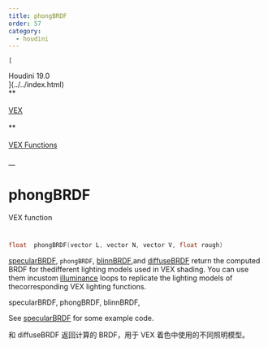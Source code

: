 ```yaml
---
title: phongBRDF
order: 57
category:
  - houdini
---
```

    
    [  
Houdini 19.0  
](../../index.html)  
**  
[  
VEX  
](../index.html)  
**  
[  
VEX Functions  
](index.html)  
\_\_

# phongBRDF

VEX function

#

```c
float  phongBRDF(vector L, vector N, vector V, float rough)
```

[specularBRDF](specularBRDF.html "Returns the computed BRDFs for the different
lighting models used in VEX shading."), `phongBRDF`,
[blinnBRDF](blinnBRDF.html),and [diffuseBRDF](diffuseBRDF.html) return the
computed BRDF for thedifferent lighting models used in VEX shading. You can
use them incustom [illuminance](illuminance.html "Loops through all light
sources in the scene, calling the light shader for each light source to set
the Cl and L global variables.") loops to replicate the lighting models of
thecorresponding VEX lighting functions.

specularBRDF, phongBRDF, blinnBRDF,

See [specularBRDF](specularBRDF.html "Returns the computed BRDFs for the
different lighting models used in VEX shading.") for some example code.

和 diffuseBRDF 返回计算的 BRDF，用于 VEX 着色中使用的不同照明模型。
